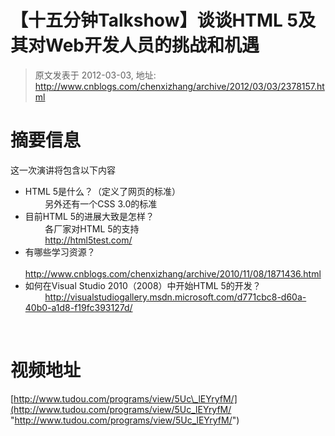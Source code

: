 # 【十五分钟Talkshow】谈谈HTML 5及其对Web开发人员的挑战和机遇 
> 原文发表于 2012-03-03, 地址: http://www.cnblogs.com/chenxizhang/archive/2012/03/03/2378157.html 


摘要信息
====

 这一次演讲将包含以下内容

 * HTML 5是什么？（定义了网页的标准）  
        另外还有一个CSS 3.0的标准
* 目前HTML 5的进展大致是怎样？  
        各厂家对HTML 5的支持  
        <http://html5test.com/>
* 有哪些学习资源？  
        <http://www.cnblogs.com/chenxizhang/archive/2010/11/08/1871436.html>
* 如何在Visual Studio 2010（2008）中开始HTML 5的开发？  
        <http://visualstudiogallery.msdn.microsoft.com/d771cbc8-d60a-40b0-a1d8-f19fc393127d/>

   
 

 视频地址
====

 [http://www.tudou.com/programs/view/5Uc\_lEYryfM/](http://www.tudou.com/programs/view/5Uc_lEYryfM/ "http://www.tudou.com/programs/view/5Uc_lEYryfM/")

  

 